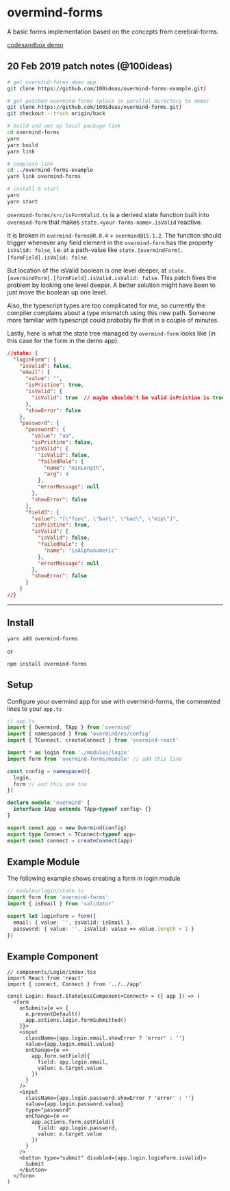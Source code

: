 # overmind-forms

A basic forms implementation based on the concepts from cerebral-forms.

[codesandbox demo](https://codesandbox.io/s/github/100ideas/overmind-forms-demo/tree/codesandbox_v1)

## 20 Feb 2019 patch notes (@100ideas)
```bash
# get overmind-forms demo app
git clone https://github.com/100ideas/overmind-forms-example.git)

# get patched overmind-forms (place in parallel directory to demo)
git clone https://github.com/100ideas/overmind-forms.git)
git checkout --track origin/hack

# build and set up local package link
cd overmind-forms
yarn
yarn build
yarn link

# complete link
cd ../overmind-forms-example
yarn link overmind-forms

# install & start
yarn
yarn start
```

`overmind-forms/src/isFormValid.ts` is a derived state function built into `overmind-form` that makes `state.<your-forms-name>.isValid` reactive. 

It is broken in `overmind-forms@0.0.4` + `overmind@15.1.2`. The function should trigger whenever any field element in the `overmind-form` has the property `isValid: false`, i.e. at a path-value like `state.[overmindForm].[formField].isValid: false`.

But location of the isValid boolean is one level deeper, at `state.[overmindForm].[formField].isValid.isValid: false`. This patch fixes the problem by looking one level deeper. A better solution might have been to just move the boolean up one level.

Also, the typescript types are too complicated for me, so currently the compiler complains about a type mismatch using this new path. Someone more familiar with typescript could probably fix that in a couple of minutes.

Lastly, here is what the state tree managed by `overmind-form` looks like (in this case for the form in the demo app):

```json
//state: {
  "loginForm": {
    "isValid": false,
    "email": {
      "value": "",
      "isPristine": true,
      "isValid": {
        "isValid": true  // maybe shouldn't be valid isPristine is true...
      },
      "showError": false
    },
    "password": {
      "password": {
        "value": "aa",
        "isPristine": false,
        "isValid": {
          "isValid": false,
          "failedRule": {
            "name": "minLength",
            "arg": 4
          },
          "errorMessage": null
        },
        "showError": false
      },
      "field3": {
        "value": "[\"foo\", \"bar\", \"baz\", \"mip\"]",
        "isPristine": true,
        "isValid": {
          "isValid": false,
          "failedRule": {
            "name": "isAlphanumeric"
          },
          "errorMessage": null
        },
        "showError": false
      }
    }
//}
```

---

## Install

```
yarn add overmind-forms
```

or

```
npm install overmind-forms
```

## Setup

Configure your overmind app for use with overmind-forms, the commented lines to your `app.ts`

```ts
// app.ts
import { Overmind, TApp } from 'overmind'
import { namespaced } from 'overmind/es/config'
import { TConnect, createConnect } from 'overmind-react'

import * as login from './modules/login'
import form from 'overmind-forms/module' // add this line

const config = namespaced({
  login,
  form // and this one too
})

declare module 'overmind' {
  interface IApp extends TApp<typeof config> {}
}

export const app = new Overmind(config)
export type Connect = TConnect<typeof app>
export const connect = createConnect(app)
```

## Example Module

The following example shows creating a form in login module

```ts
// modules/login/state.ts
import form from 'overmind-forms'
import { isEmail } from 'validator'

export let loginForm = form({
  email: { value: '', isValid: isEmail },
  password: { value: '', isValid: value => value.length > 1 }
})
```

## Example Component

```tsx
// components/Login/index.tsx
import React from 'react'
import { connect, Connect } from '../../app'

const Login: React.StatelessComponent<Connect> = ({ app }) => (
  <form
    onSubmit={e => {
      e.preventDefault()
      app.actions.login.formSubmitted()
    }}>
    <input
      className={app.login.email.showError ? 'error' : ''}
      value={app.login.email.value}
      onChange={e =>
        app.form.setField({
          field: app.login.email,
          value: e.target.value
        })
      }
    />
    <input
      className={app.login.password.showError ? 'error' : ''}
      value={app.login.password.value}
      type="password"
      onChange={e =>
        app.actions.form.setField({
          field: app.login.password,
          value: e.target.value
        })
      }
    />
    <button type="submit" disabled={app.login.loginForm.isValid}>
      Submit
    </button>
  </form>
)
```
